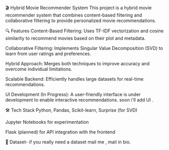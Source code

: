 🎬 Hybrid Movie Recommender System
This project is a hybrid movie recommender system that combines content-based filtering and collaborative filtering to provide personalized movie recommendations.

🔍 Features
Content-Based Filtering: Uses TF-IDF vectorization and cosine similarity to recommend movies based on their plot and metadata.

Collaborative Filtering: Implements Singular Value Decomposition (SVD) to learn from user ratings and preferences.

Hybrid Approach: Merges both techniques to improve accuracy and overcome individual limitations.

Scalable Backend: Efficiently handles large datasets for real-time recommendations.

UI Development (In Progress): A user-friendly interface is under development to enable interactive recommendations.
soon i'll add UI .

🛠️ Tech Stack
Python, Pandas, Scikit-learn, Surprise (for SVD)

Jupyter Notebooks for experimentation

Flask (planned) for API integration with the frontend 

📂 Dataset-
if you really need a dataset mail me , mail in bio. 

